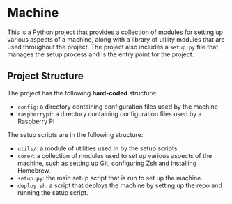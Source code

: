 # Machine

This is a Python project that provides a collection of modules for
setting up various aspects of a machine, along with a library of utility
modules that are used throughout the project. The project also includes a
`setup.py` file that manages the setup process and is the entry point for the
project.

## Project Structure

The project has the following **hard-coded** structure:

- `config`: a directory containing configuration files used by the machine
- `raspberrypi`: a directory containing configuration files used by a Raspberry Pi

The setup scripts are in the following structure:

- `utils/`: a module of utilities used in by the setup scripts.
- `core/`: a collection of modules used to set up various aspects of the
machine, such as setting up Git, configuring Zsh and installing Homebrew.
- `setup.py`: the main setup script that is run to set up the machine.
- `deploy.sh`: a script that deploys the machine by setting up the repo and
running the setup script.
